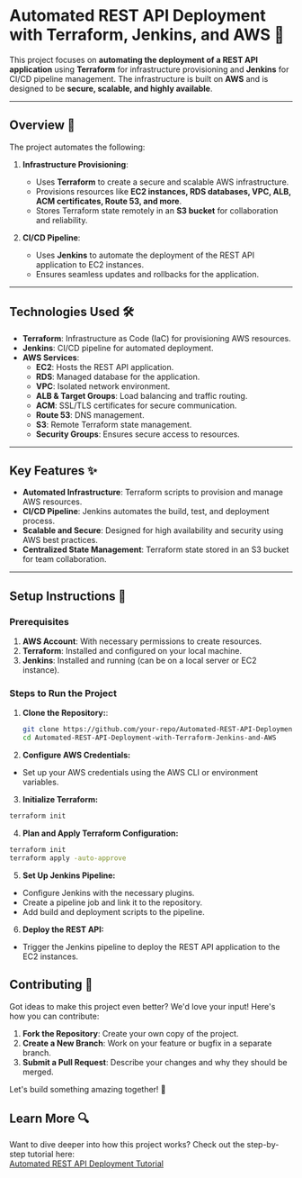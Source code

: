 # Automated REST API Deployment with Terraform, Jenkins, and AWS 🚀

This project focuses on **automating the deployment of a REST API application** using **Terraform** for infrastructure provisioning and **Jenkins** for CI/CD pipeline management. The infrastructure is built on **AWS** and is designed to be **secure, scalable, and highly available**.

---

## Overview 🌟

The project automates the following:

1. **Infrastructure Provisioning**:
   - Uses **Terraform** to create a secure and scalable AWS infrastructure.
   - Provisions resources like **EC2 instances, RDS databases, VPC, ALB, ACM certificates, Route 53, and more**.
   - Stores Terraform state remotely in an **S3 bucket** for collaboration and reliability.

2. **CI/CD Pipeline**:
   - Uses **Jenkins** to automate the deployment of the REST API application to EC2 instances.
   - Ensures seamless updates and rollbacks for the application.

---

## Technologies Used 🛠️

- **Terraform**: Infrastructure as Code (IaC) for provisioning AWS resources.
- **Jenkins**: CI/CD pipeline for automated deployment.
- **AWS Services**:
  - **EC2**: Hosts the REST API application.
  - **RDS**: Managed database for the application.
  - **VPC**: Isolated network environment.
  - **ALB & Target Groups**: Load balancing and traffic routing.
  - **ACM**: SSL/TLS certificates for secure communication.
  - **Route 53**: DNS management.
  - **S3**: Remote Terraform state management.
  - **Security Groups**: Ensures secure access to resources.

---

## Key Features ✨

- **Automated Infrastructure**: Terraform scripts to provision and manage AWS resources.
- **CI/CD Pipeline**: Jenkins automates the build, test, and deployment process.
- **Scalable and Secure**: Designed for high availability and security using AWS best practices.
- **Centralized State Management**: Terraform state stored in an S3 bucket for team collaboration.

---

## Setup Instructions 📝

### Prerequisites

1. **AWS Account**: With necessary permissions to create resources.
2. **Terraform**: Installed and configured on your local machine.
3. **Jenkins**: Installed and running (can be on a local server or EC2 instance).

### Steps to Run the Project

1. **Clone the Repository:**:
   ```bash
   git clone https://github.com/your-repo/Automated-REST-API-Deployment-with-Terraform-Jenkins-and-AWS.git
   cd Automated-REST-API-Deployment-with-Terraform-Jenkins-and-AWS
   
2. **Configure AWS Credentials:**
- Set up your AWS credentials using the AWS CLI or environment variables.

3. **Initialize Terraform:**
```bash
terraform init
```
4. **Plan and Apply Terraform Configuration:**
  ```bash
  terraform init  
  terraform apply -auto-approve  
 ```

5. **Set Up Jenkins Pipeline:**
- Configure Jenkins with the necessary plugins.
- Create a pipeline job and link it to the repository.
- Add build and deployment scripts to the pipeline.

6. **Deploy the REST API:**
- Trigger the Jenkins pipeline to deploy the REST API application to the EC2 instances.

## Contributing 🤝

Got ideas to make this project even better? We'd love your input! Here's how you can contribute:

1. **Fork the Repository**: Create your own copy of the project.
2. **Create a New Branch**: Work on your feature or bugfix in a separate branch.
3. **Submit a Pull Request**: Describe your changes and why they should be merged.

Let's build something amazing together! 🚀

## Learn More 🔍

Want to dive deeper into how this project works? Check out the step-by-step tutorial here:  
[Automated REST API Deployment Tutorial](https://youtu.be/otQqd7GRVK0?si=-wvXKtoZFTpJ7TV0)
